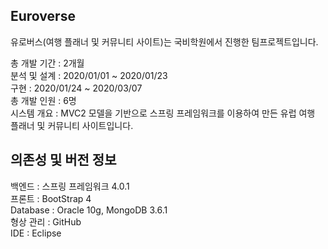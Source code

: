 ## Euroverse

유로버스(여행 플래너 및 커뮤니티 사이트)는 국비학원에서 진행한 팀프로젝트입니다.


    
총 개발 기간 : 2개월  
분석 및 설계 : 2020/01/01 ~ 2020/01/23  
구현 : 2020/01/24 ~ 2020/03/07  
총 개발 인원 : 6명  
시스템 개요 : MVC2 모델을 기반으로 스프링 프레임워크를 이용하여 만든 유럽 여행 플래너 및 커뮤니티 사이트입니다.   



    
## 의존성 및 버전 정보
    
    
    
백엔드 : 스프링 프레임워크 4.0.1  
프론트 : BootStrap 4  
Database : Oracle 10g, MongoDB 3.6.1  
형상 관리 : GitHub  
IDE : Eclipse  
